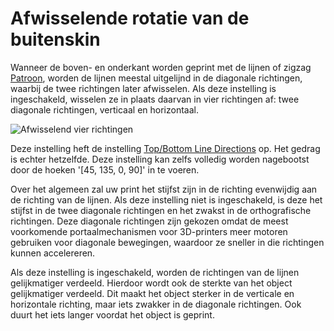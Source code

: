 Afwisselende rotatie van de buitenskin
====
Wanneer de boven- en onderkant worden geprint met de lijnen of zigzag [Patroon](../top_bottom/top_bottom_pattern.md), worden de lijnen meestal uitgelijnd in de diagonale richtingen, waarbij de twee richtingen later afwisselen. Als deze instelling is ingeschakeld, wisselen ze in plaats daarvan in vier richtingen af: twee diagonale richtingen, verticaal en horizontaal.

![Afwisselend vier richtingen](../../../articles/images/skin_alternate_rotation.gif)

Deze instelling heft de instelling [Top/Bottom Line Directions](../top_bottom/skin_angles.md) op. Het gedrag is echter hetzelfde. Deze instelling kan zelfs volledig worden nagebootst door de hoeken '[45, 135, 0, 90]' in te voeren.

Over het algemeen zal uw print het stijfst zijn in de richting evenwijdig aan de richting van de lijnen. Als deze instelling niet is ingeschakeld, is deze het stijfst in de twee diagonale richtingen en het zwakst in de orthografische richtingen. Deze diagonale richtingen zijn gekozen omdat de meest voorkomende portaalmechanismen voor 3D-printers meer motoren gebruiken voor diagonale bewegingen, waardoor ze sneller in die richtingen kunnen accelereren.

Als deze instelling is ingeschakeld, worden de richtingen van de lijnen gelijkmatiger verdeeld. Hierdoor wordt ook de sterkte van het object gelijkmatiger verdeeld. Dit maakt het object sterker in de verticale en horizontale richting, maar iets zwakker in de diagonale richtingen. Ook duurt het iets langer voordat het object is geprint.